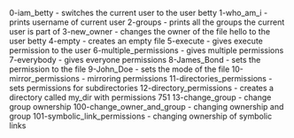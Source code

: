 0-iam_betty - switches the current user to the user betty
1-who_am_i - prints username of current user
2-groups - prints all the groups the current user is part of
3-new_owner - changes the owner of the file hello to the user betty
4-empty - creates an empty file
5-execute - gives execute permission to the user
6-multiple_permissions - gives multiple permissions
7-everybody - gives everyone permissions
8-James_Bond - sets the permission to the file
9-John_Doe - sets the mode of the file
10-mirror_permissions - mirroring permissions
11-directories_permissions - sets permissions for subdirectories
12-directory_permissions - creates a directory called my_dir with permissions 751
13-change_group - change group ownership
100-change_owner_and_group - changing ownership and group
101-symbolic_link_permissions - changing ownership of symbolic links

